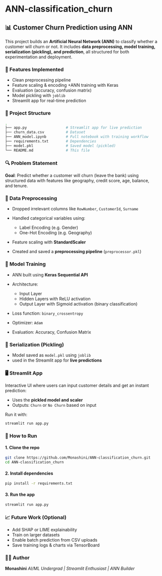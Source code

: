 # ANN-classification_churn

## 📊 Customer Churn Prediction using ANN

This project builds an **Artificial Neural Network (ANN)** to classify whether a customer will churn or not. It includes **data preprocessing, model training, serialization (pickling), and prediction**, all structured for both experimentation and deployment.


### 🚀 Features Implemented

+ Clean preprocessing pipeline
+ Feature scaling & encoding
+ANN training with Keras
+ Evaluation (accuracy, confusion matrix)
+ Model pickling with `joblib`
+ Streamlit app for real-time prediction


### 📁 Project Structure

```bash
.
├── app.py                  # Streamlit app for live prediction
├── churn_data.csv          # Dataset
├── ANN_model.ipynb         # Full notebook with training workflow
├── requirements.txt        # Dependencies
├── model.pkl               # Saved model (pickled)
└── README.md               # This file
```



### 🔍 Problem Statement

**Goal**: Predict whether a customer will churn (leave the bank) using structured data with features like geography, credit score, age, balance, and tenure.



### 🧹 Data Preprocessing

* Dropped irrelevant columns like `RowNumber`, `CustomerId`, `Surname`
* Handled categorical variables using:

  * Label Encoding (e.g. Gender)
  * One-Hot Encoding (e.g. Geography)
* Feature scaling with **StandardScaler**
* Created and saved a **preprocessing pipeline** (`preprocessor.pkl`)



### 🧠 Model Training

* ANN built using **Keras Sequential API**
* Architecture:

  * Input Layer
  * Hidden Layers with ReLU activation
  * Output Layer with Sigmoid activation (binary classification)
* Loss function: `binary_crossentropy`
* Optimizer: `Adam`
* Evaluation: Accuracy, Confusion Matrix



### 💾 Serialization (Pickling)

* Model saved as `model.pkl` using `joblib`
*  used in the Streamlit app for **live predictions**



### 🖥️ Streamlit App

Interactive UI where users can input customer details and get an instant prediction:

* Uses the **pickled model and scaler**
* Outputs: `Churn` or `No Churn` based on input

Run it with:

```bash
streamlit run app.py
```



### 🧪 How to Run

#### 1. Clone the repo

```bash
git clone https://github.com/Monashini/ANN-classification_churn.git
cd ANN-classification_churn
```

#### 2. Install dependencies

```bash
pip install -r requirements.txt
```

#### 3. Run the app

```bash
streamlit run app.py
```


### 📈 Future Work (Optional)

* Add SHAP or LIME explainability
* Train on larger datasets
* Enable batch prediction from CSV uploads
* Save training logs & charts via TensorBoard


### 👩‍💻 Author

**Monashini**
*AI/ML Undergrad | Streamlit Enthusiast | ANN Builder*


